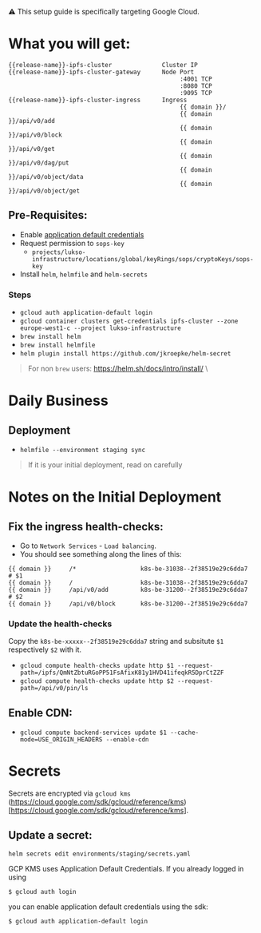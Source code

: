 :warning: This setup guide is specifically targeting Google Cloud.

# What you will get:

```
{{release-name}}-ipfs-cluster              Cluster IP
{{release-name}}-ipfs-cluster-gateway      Node Port
                                                :4001 TCP
                                                :8080 TCP
                                                :9095 TCP
{{release-name}}-ipfs-cluster-ingress      Ingress
                                                {{ domain }}/
                                                {{ domain }}/api/v0/add
                                                {{ domain }}/api/v0/block
                                                {{ domain }}/api/v0/get
                                                {{ domain }}/api/v0/dag/put
                                                {{ domain }}/api/v0/object/data
                                                {{ domain }}/api/v0/object/get
```

## Pre-Requisites:

- Enable [application default credentials](https://github.com/mozilla/sops#encrypting-using-gcp-kms)
- Request permission to `sops-key`
  - `projects/lukso-infrastructure/locations/global/keyRings/sops/cryptoKeys/sops-key`
- Install `helm`, `helmfile` and `helm-secrets`

### Steps

- `gcloud auth application-default login`
- `gcloud container clusters get-credentials ipfs-cluster --zone europe-west1-c --project lukso-infrastructure`
- `brew install helm`
- `brew install helmfile`
- `helm plugin install https://github.com/jkroepke/helm-secret`

> For non `brew` users: https://helm.sh/docs/intro/install/ \

# Daily Business

## Deployment

- `helmfile --environment staging sync`

> If it is your initial deployment, read on carefully

# Notes on the Initial Deployment

## Fix the ingress health-checks:

- Go to `Network Services` - `Load balancing`.
- You should see something along the lines of this:

```
{{ domain }}     /*                  k8s-be-31038--2f38519e29c6dda7        # $1
{{ domain }}     /                   k8s-be-31038--2f38519e29c6dda7
{{ domain }}     /api/v0/add         k8s-be-31200--2f38519e29c6dda7        # $2
{{ domain }}     /api/v0/block       k8s-be-31200--2f38519e29c6dda7
```

### Update the health-checks

Copy the `k8s-be-xxxxx--2f38519e29c6dda7` string and subsitute `$1` respectively `$2` with it.

- `gcloud compute health-checks update http $1 --request-path=/ipfs/QmNtZbtuRGoPP51FsAfixK81y1HVD41ifeqkR5DprCtZZF`
- `gcloud compute health-checks update http $2 --request-path=/api/v0/pin/ls`

## Enable CDN:

- `gcloud compute backend-services update $1 --cache-mode=USE_ORIGIN_HEADERS --enable-cdn`

# Secrets

Secrets are encrypted via `gcloud kms` (https://cloud.google.com/sdk/gcloud/reference/kms)[https://cloud.google.com/sdk/gcloud/reference/kms].

## Update a secret:

```
helm secrets edit environments/staging/secrets.yaml
```

GCP KMS uses Application Default Credentials. If you already logged in using

```
$ gcloud auth login
```

you can enable application default credentials using the sdk:

```
$ gcloud auth application-default login
```
